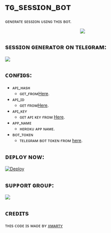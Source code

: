 # ᴛɢ_sᴇssɪᴏɴ_ʙᴏᴛ
ɢᴇɴᴇʀᴀᴛᴇ sᴇssɪᴏɴ ᴜsɪɴɢ ᴛʜɪs ʙᴏᴛ.

<p align="center">
  <img src="https://telegra.ph/file/8848147cd4fb6af2f094f.jpg">
</p>

## sᴇssɪᴏɴ ɢᴇɴᴇʀᴀᴛᴏʀ ᴏɴ ᴛᴇʟᴇɢʀᴀᴍ:
<a href="https://t.me/Tg_session_bot"><img src="https://img.shields.io/badge/Telegram-Bot-blue.svg?logo=telegram"></a>

## ᴄᴏɴғɪɢs:
- ᴀᴘɪ_ʜᴀsʜ
  - ɢᴇᴛ_ғʀᴏᴍ[Here](https://my.telegram.org).
- ᴀᴘɪ_ɪᴅ
  - ɢᴇᴛ ғʀᴏᴍ[Here](https://my.telegram.org).
- ᴀᴘɪ_ᴋᴇʏ
  - ɢᴇᴛ ᴀᴘɪ ᴋᴇʏ ғʀᴏᴍ [Here](https://dashboard.heroku.com/account).
- ᴀᴘᴘ_ɴᴀᴍᴇ
  - ʜᴇʀᴏᴋᴜ ᴀᴘᴘ ɴᴀᴍᴇ.
- ʙᴏᴛ_ᴛᴏᴋᴇɴ
  - ᴛᴇʟᴇɢʀᴀᴍ ʙᴏᴛ ᴛᴏᴋᴇɴ ғʀᴏᴍ [here](https://t.me/BotFather).

## ᴅᴇᴘʟᴏʏ ɴᴏᴡ:
[![Deploy](https://www.herokucdn.com/deploy/button.svg)](https://heroku.com/deploy?template=https://github.com/s780821/Tg_Session_bot)

## sᴜᴘᴘᴏʀᴛ ɢʀᴏᴜᴘ:
<a href="https://t.me/Xmarty_Support"><img src="https://img.shields.io/badge/Telegram-Join%20Telegram%20Group-blue.svg?logo=telegram"></a>

## ᴄʀᴇᴅɪᴛs
ᴛʜɪs ᴄᴏᴅᴇ ɪs ᴍᴀᴅᴇ ʙʏ [xᴍᴀʀᴛʏ](https://t.me/xmarty_Support)


